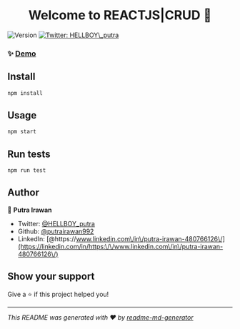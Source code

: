 <h1 align="center">Welcome to REACTJS|CRUD 👋</h1>
<p>
  <img alt="Version" src="https://img.shields.io/badge/version-0.1.0-blue.svg?cacheSeconds=2592000" />
  <a href="https://twitter.com/HELLBOY\_putra" target="_blank">
    <img alt="Twitter: HELLBOY\_putra" src="https://img.shields.io/twitter/follow/HELLBOY\_putra.svg?style=social" />
  </a>
</p>

### ✨ [Demo](https://putra-irawan-reactjs-37f170.netlify.app)

## Install

```sh
npm install
```

## Usage

```sh
npm start
```

## Run tests

```sh
npm run test
```

## Author

👤 **Putra Irawan**

* Twitter: [@HELLBOY\_putra](https://twitter.com/HELLBOY\_putra)
* Github: [@putrairawan992](https://github.com/putrairawan992)
* LinkedIn: [@https:\/\/www.linkedin.com\/in\/putra-irawan-480766126\/](https://linkedin.com/in/https:\/\/www.linkedin.com\/in\/putra-irawan-480766126\/)

## Show your support

Give a ⭐️ if this project helped you!

***
_This README was generated with ❤️ by [readme-md-generator](https://github.com/kefranabg/readme-md-generator)_